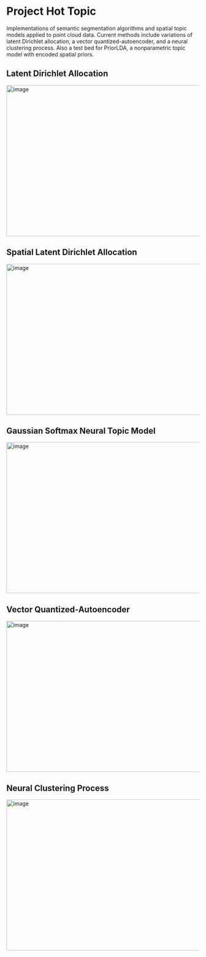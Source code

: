 # Project Hot Topic
Implementations of semantic segmentation algorithms and spatial topic models applied to point cloud data. Current methods include variations of latent Dirichlet allocation, a vector quantized-autoencoder, and a neural clustering process. Also a test bed for PriorLDA, a nonparametric topic model with encoded spatial priors.

## Latent Dirichlet Allocation
<img width="794" height="394" alt="image" src="https://github.com/user-attachments/assets/1b502547-de26-45b9-b302-83412ed029f9" />

## Spatial Latent Dirichlet Allocation
<img width="794" height="394" alt="image" src="https://github.com/user-attachments/assets/bd733681-f5d0-422f-aad2-5a1234681c06" />

## Gaussian Softmax Neural Topic Model
<img width="794" height="394" alt="image" src="https://github.com/user-attachments/assets/18b17d1e-ad88-4b6a-9c34-86ac1426f008" />

## Vector Quantized-Autoencoder
<img width="794" height="394" alt="image" src="https://github.com/user-attachments/assets/e77e0b9d-71a4-42c9-b4b0-b0f4b12c93a5" />

## Neural Clustering Process
<img width="794" height="394" alt="image" src="https://github.com/user-attachments/assets/f0323f56-9c0b-4697-be10-7901a347a85f" />
